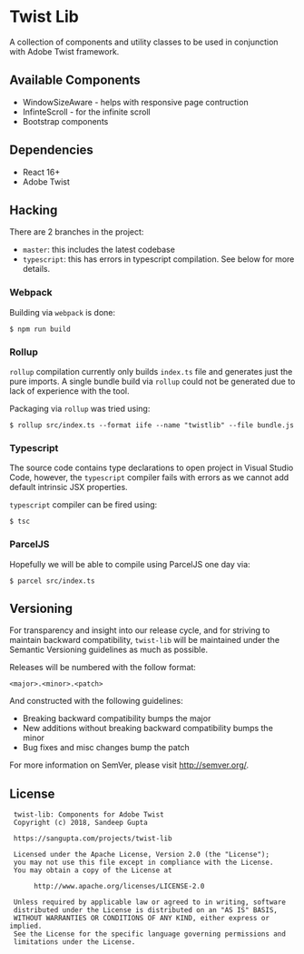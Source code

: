 # Twist Lib

A collection of components and utility classes to be used in
conjunction with Adobe Twist framework.

## Available Components

 * WindowSizeAware - helps with responsive page contruction
 * InfinteScroll - for the infinite scroll
 * Bootstrap components

## Dependencies

* React 16+
* Adobe Twist

## Hacking

There are 2 branches in the project:

* `master`: this includes the latest codebase
* `typescript`: this has errors in typescript compilation. See below for
more details.

### Webpack

Building via `webpack` is done:

```
$ npm run build
```

### Rollup

`rollup` compilation currently only builds `index.ts` file and generates
just the pure imports. A single bundle build via `rollup` could not be generated
due to lack of experience with the tool. 

Packaging via `rollup` was tried using:

```
$ rollup src/index.ts --format iife --name "twistlib" --file bundle.js
```

### Typescript

The source code contains type declarations to open project in Visual Studio
Code, however, the `typescript` compiler fails with errors as we cannot add
default intrinsic JSX properties.

`typescript` compiler can be fired using:

```
$ tsc
```

### ParcelJS

Hopefully we will be able to compile using ParcelJS one day via:

```
$ parcel src/index.ts
```

## Versioning

For transparency and insight into our release cycle, and for striving 
to maintain backward compatibility, `twist-lib` will be maintained under 
the Semantic Versioning guidelines as much as possible.

Releases will be numbered with the follow format:

```
<major>.<minor>.<patch>
```

And constructed with the following guidelines:

* Breaking backward compatibility bumps the major
* New additions without breaking backward compatibility bumps the minor
* Bug fixes and misc changes bump the patch

For more information on SemVer, please visit http://semver.org/.

## License

```
 twist-lib: Components for Adobe Twist
 Copyright (c) 2018, Sandeep Gupta

 https://sangupta.com/projects/twist-lib

 Licensed under the Apache License, Version 2.0 (the "License");
 you may not use this file except in compliance with the License.
 You may obtain a copy of the License at

      http://www.apache.org/licenses/LICENSE-2.0

 Unless required by applicable law or agreed to in writing, software
 distributed under the License is distributed on an "AS IS" BASIS,
 WITHOUT WARRANTIES OR CONDITIONS OF ANY KIND, either express or implied.
 See the License for the specific language governing permissions and
 limitations under the License.
```
